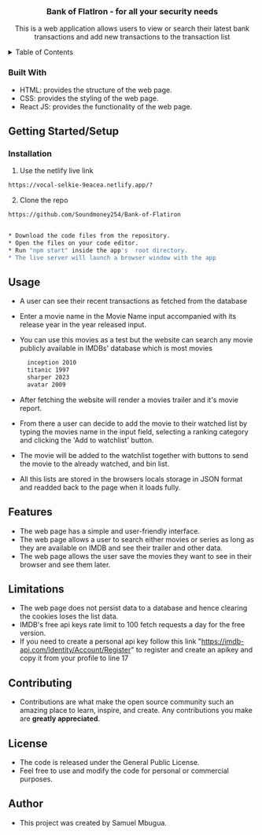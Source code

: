<br />
<div align="center">

<h3 align="center">Bank of FlatIron - for all your security needs </h3>

  <p align="center">
    This is a web application allows users to view or search their latest bank transactions and add new transactions to the transaction list
  </p>
</div>

<!-- TABLE OF CONTENTS -->
<details>
  <summary>Table of Contents</summary>
  <ol>
    <li>
      <a href="#about-the-project">About The Project</a>
      <ul>
        <li><a href="#built-with">Built With</a></li>
      </ul>
    </li>
    <li>
      <a href="#getting-started">Getting Started</a>
      <ul>
        <li><a href="#installation">Installation</a></li>
      </ul>
    </li>
    <li><a href="#usage">Usage</a></li>
    <li><a href="#contributing">Contributing</a></li>
    <li><a href="#license">License</a></li>
  </ol>
</details>

### Built With

* HTML: provides the structure of the web page.
* CSS: provides the styling of the web page.
* React JS: provides the functionality of the web page.

<!-- GETTING STARTED -->
## Getting Started/Setup
### Installation


1. Use the netlify live link
  ```sh
  https://vocal-selkie-9eacea.netlify.app/?
  ```

2. Clone the repo
```sh
https://github.com/Soundmoney254/Bank-of-Flatiron


* Download the code files from the repository.
* Open the files on your code editor.
* Run "npm start" inside the app's  root directory.
* The live server will launch a browser window with the app
```

<!-- USAGE EXAMPLES -->
## Usage

* A user can see their recent transactions as fetched from the database
* Enter a movie name in the Movie Name input accompanied with its release year in the year released input.
* You can use this movies as a test but the website can search any movie publicly available in IMDBs' database which is most movies

    ```sh
      inception 2010
      titanic 1997
      sharper 2023
      avatar 2009
   ```
* After fetching the website will render a movies trailer and it's movie report.
* From there a user can decide to add the movie to their watched list by typing the movies name in the input field, selecting a ranking category and clicking the 'Add to watchlist' button.
* The movie will be added to the watchlist together with buttons to send the movie to the already watched, and bin list.
* All this lists are stored in the browsers locals storage in JSON format and readded back to the page when it loads fully.

<!-- ROADMAP -->
## Features

- The web page has a simple and user-friendly interface.
- The web page allows a user to search either movies or series as long as they are available on IMDB and see their trailer and other  data.
- The web page allows the user save the movies they want to see in their browser and see them later.

## Limitations
* The web page does not persist data to a database and hence clearing the cookies loses the list data.
* IMDB's free api keys rate limit to 100 fetch requests a day for the free version. 
* If you need to create a personal api key follow this link "https://imdb-api.com/Identity/Account/Register" to register and create an apikey and copy it from your profile to line 17

<!-- CONTRIBUTING -->
## Contributing

* Contributions are what make the open source community such an amazing place to learn, inspire, and create. Any contributions you make are **greatly appreciated**.

<!-- LICENSE -->
## License
* The code is released under the General Public License.
* Feel free to use and modify the code for personal or commercial purposes.

<!-- CONTACT -->
## Author
* This project was created by Samuel Mbugua.
